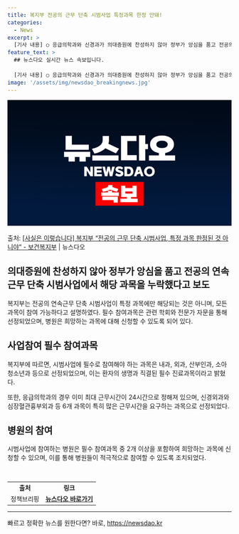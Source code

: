```yaml
---
title: 복지부 전공의 근무 단축 시범사업 특정과목 한정 안돼!
categories:
  - News
excerpt: >
  [기사 내용] ○ 응급의학과와 신경과가 의대증원에 찬성하지 않아 정부가 앙심을 품고 전공의 연속근무 단축 시…
feature_text: >
  ## 뉴스다오 실시간 뉴스 속보입니다.

  [기사 내용] ○ 응급의학과와 신경과가 의대증원에 찬성하지 않아 정부가 앙심을 품고 전공의 연속근무 단축 시…
image: '/assets/img/newsdao_breakingnews.jpg'
---
```


![뉴스다오 속보](/assets/img/newsdao_breakingnews.jpg)

<p>출처: <a href="https://newsdao.kr/3880" rel="dofollow">[사실은 이렇습니다] 복지부 “전공의 근무 단축 시범사업, 특정 과목 한정된 것 아니야” - 보건복지부</a> | 뉴스다오</p>

<h2 data-ke-size="size26">의대증원에 찬성하지 않아 정부가 앙심을 품고 전공의 연속근무 단축 시범사업에서 해당 과목을 누락했다고 보도</h2>
<p data-ke-size="size16">복지부는 전공의 연속근무 단축 시범사업이 특정 과목에만 해당되는 것은 아니며, 모든 과목이 참여 가능하다고 설명하였다. 필수 참여과목은 관련 학회와 전문가 자문을 통해 선정되었으며, 병원은 희망하는 과목에 대해 신청할 수 있도록 되어 있다.</p>

<h2 data-ke-size="size26">사업참여 필수 참여과목</h2>
<p data-ke-size="size16">복지부에 따르면, 시범사업에 필수로 참여해야 하는 과목은 내과, 외과, 산부인과, 소아청소년과 등으로 선정되었으며, 이는 환자의 생명과 직결된 필수 진료과목이라고 밝혔다.</p>
<p data-ke-size="size16">또한, 응급의학과의 경우 이미 최대 근무시간이 24시간으로 정해져 있으며, 신경외과와 심장혈관흉부외과 등 6개 과목이 특히 많은 근무시간을 요구하는 과목으로 선정되었다.</p>

<h2 data-ke-size="size26">병원의 참여</h2>
<p data-ke-size="size16">시범사업에 참여하는 병원은 필수 참여과목 중 2개 이상을 포함하여 희망하는 과목에 신청할 수 있으며, 이를 통해 병원들이 적극적으로 참여할 수 있도록 조치되었다.</p>

<p data-ke-size="size16">&nbsp;</p>
<table>
	<tbody>
		<tr>
			<td style="text-align: center; height: 17px;"><b>출처</b></td>
			<td style="text-align: center; height: 17px;"><b>링크</b></td>
		</tr>
		<tr>
			<td style="text-align: center; height: 17px;">정책브리핑</td>
			<td style="text-align: center; height: 17px;"><a href="https://newsdao.kr/3880"><b>뉴스다오 바로가기</b></a></td>
		</tr>
	</tbody>
</table>
<p data-ke-size="size16"></p>
<hr> 

빠르고 정확한 뉴스를 원한다면? 바로, <a href="https://newsdao.kr" rel="dofollow">https://newsdao.kr</a>


